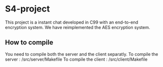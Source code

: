 # S4-project
This project is a instant chat developed in C99 with an end-to-end encryption system. We have reimplemented the AES encryption system.


## How to compile
You need to compile both the server and the client separatly. 
To compile the server : /src/server/Makefile
To compile the client : /src/client/Makefile
